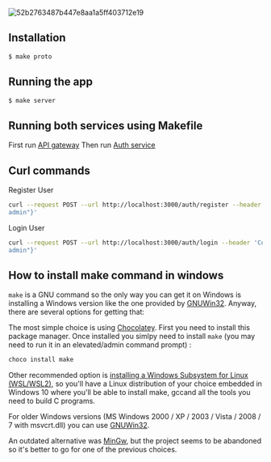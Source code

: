![52b2763487b447e8aa1a5ff403712e19](https://user-images.githubusercontent.com/12379287/192507013-c795063d-cc13-480d-bbb5-50cfbc41625d.png)

## Installation

```bash
$ make proto
```

## Running the app

```bash
$ make server
```

## Running both services using Makefile
First run [API gateway](https://github.com/jamalkaksouri/go-grpc-api-gateway)
Then run [Auth service](https://github.com/jamalkaksouri/go-grpc-auth-svc)

## Curl commands
Register User
```bash
curl --request POST --url http://localhost:3000/auth/register --header 'Content-Type:application/json' --data '{"email": "jamal.kaksouri@gmail.com","password": "
admin"}'
```
Login User
```bash
curl --request POST --url http://localhost:3000/auth/login --header 'Content-Type:application/json' --data '{"email": "jamal.kaksouri@gmail.com","password": "
admin"}'
```

## How to install make command in windows

```make``` is a GNU command so the only way you can get it on Windows is installing a Windows version like the one provided by [GNUWin32](http://gnuwin32.sourceforge.net/install.html). Anyway, there are several options for getting that:

The most simple choice is using [Chocolatey](https://chocolatey.org/install). First you need to install this package manager. Once installed you simlpy need to install ```make``` (you may need to run it in an elevated/admin command prompt) :

```bash
choco install make
```
Other recommended option is [installing a Windows Subsystem for Linux (WSL/WSL2)](https://docs.microsoft.com/en-us/windows/wsl/install-win10), so you'll have a Linux distribution of your choice embedded in Windows 10 where you'll be able to install make, gccand all the tools you need to build C programs.

For older Windows versions (MS Windows 2000 / XP / 2003 / Vista / 2008 / 7 with msvcrt.dll) you can use [GNUWin32](http://gnuwin32.sourceforge.net/install.html).

An outdated alternative was [MinGw](https://www.ics.uci.edu/~pattis/common/handouts/mingweclipse/mingw.html), but the project seems to be abandoned so it's better to go for one of the previous choices.
